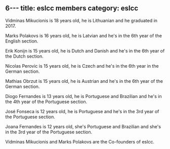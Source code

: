 6---
title: eslcc members
category: eslcc
---

Vidminas Mikucionis is 18 years old, he is Lithuanian and he graduated in 2017.

Marks Polakovs is 16 years old, he is Latvian and he's in the 6th year of the English section.

Erik Konijn is 15 years old, he is Dutch and Danish and he's in the 6th year of the Dutch section.

Nicolas Perovic is 15 years old, he is Czech and he's in the 6th year in the German section.

Mathias Obrzut is 15 years old, he is Austrian and he's in the 6th year of the German section.

Diogo Fernandes is 13 years old, he is Portuguese and Brazilian and he's in the 4th year of the Portuguese section.

José Fonseca is 12 years old, he is Portuguese and he's in the 3rd year of the Portuguese section.

Joana Fernandes is 12 years old, she's Portuguese and Brazilian and she's in the 3rd year of the Portuguese section.

Vidminas Mikucionis and Marks Polakovs are the Co-founders of eslcc.
